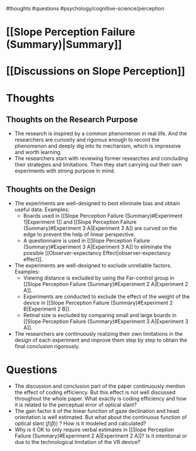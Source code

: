 #thoughts #questions #psychology/cognitive-science/perception

# [[Slope Perception Failure (Summary)|Summary]]

# [[Discussions on Slope Perception]]

# Thoughts

## Thoughts on the Research Purpose

 - The research is inspired by a common phenomenon in real life. And the researchers are curiosity and rigorous enough to record the phenomenon and deeply dig into its mechanism, which is impressive and worth learning.
 - The researchers start with reviewing former researches and concluding their strategies and limitations. Then they start carrying out their own experiments with strong purpose in mind.

## Thoughts on the Design

 - The experiments are well-designed to best eliminate bias and obtain useful data. Examples:
	 - Boards used in [[Slope Perception Failure (Summary)#Experiment 1|Experiment 1]] and [[Slope Perception Failure (Summary)#Experiment 3 A|Experiment 3 A]] are curved on the edge to prevent the help of linear perspective.
	 - A questionnaire is used in [[Slope Perception Failure (Summary)#Experiment 3 A|Experiment 3 A]] to eliminate the possible [[Observer-expectancy Effect|observer-expectancy effect]].
 - The experiments are well-designed to exclude unreliable factors. Examples:
	 - Viewing distance is excluded by using the Far-control group in [[Slope Perception Failure (Summary)#Experiment 2 A|Experiment 2 A]].
	 - Experiments are conducted to exclude the effect of the weight of the device in [[Slope Perception Failure (Summary)#Experiment 2 B|Experiment 2 B]].
	 - Retinal size is excluded by comparing small and large boards in [[Slope Perception Failure (Summary)#Experiment 3 A|Experiment 3 A]].
 - The researchers are continuously realizing their own limitations in the design of each experiment and improve them step by step to obtain the final conclusion rigorously.

# Questions

 - The discussion and conclusion part of the paper continuously mention the effect of coding efficiency. But this effect is not well discussed throughout the whole paper. What exactly is coding efficiency and how it is related to the perceptual error of optical slant?
 - The gain factor $k$ of the linear function of gaze declination and head orientation is well estimated. But what about the continuous function of optical slant ($f(\beta)$) ? How is it modeled and calculated?
 - Why is it OK to only require verbal estimates in [[Slope Perception Failure (Summary)#Experiment 2 A|Experiment 2 A]]? Is it intentional or due to the technological limitation of the VR device?